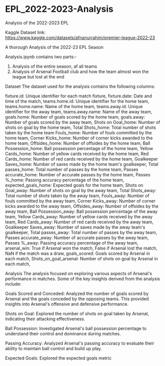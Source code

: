 # EPL_2022-2023-Analysis
Analysis of the 2022-2023 EPL 

Kaggle Dataset link: https://www.kaggle.com/datasets/afnanurrahim/premier-league-2022-23

A thorough Analysis of the 2022-23 EPL Season

Analysis.ipynb contains two parts:-
1) Analysis of the entire season, af all teams
2) Analysis of Arsenal Football club and how the team almost won the league but lost at the end

Dataset
The dataset used for the analysis contains the following columns:

  fixture.id: Unique identifier for each match fixture,
  fixture.date: Date and time of the match,
  teams.home.id: Unique identifier for the home team,
  teams.home.name: Name of the home team,
  teams.away.id: Unique identifier for the away team,
  teams.away.name: Name of the away team,
  goals.home: Number of goals scored by the home team,
  goals.away: Number of goals scored by the away team,
  Shots on Goal_home: Number of shots on goal by the home team,
  Total Shots_home: Total number of shots taken by the home team
  Fouls_home: Number of fouls committed by the home team,
  Corner Kicks_home: Number of corner kicks awarded to the home team,
  Offsides_home: Number of offsides by the home team,
  Ball Possession_home: Ball possession percentage of the home team,
  Yellow Cards_home: Number of yellow cards received by the home team,
  Red Cards_home: Number of red cards received by the home team,
  Goalkeeper Saves_home: Number of saves made by the home team's goalkeeper,
  Total passes_home: Total number of passes by the home team,
  Passes accurate_home: Number of accurate passes by the home team,
  Passes %_home: Passing accuracy percentage of the home team,
  expected_goals_home: Expected goals for the home team,
  Shots on Goal_away: Number of shots on goal by the away team,
  Total Shots_away: Total number of shots taken by the away team,
  Fouls_away: Number of fouls committed by the away team,
  Corner Kicks_away: Number of corner kicks awarded to the away team,
  Offsides_away: Number of offsides by the away team,
  Ball Possession_away: Ball possession percentage of the away team,
  Yellow Cards_away: Number of yellow cards received by the away team,
  Red Cards_away: Number of red cards received by the away team,
  Goalkeeper Saves_away: Number of saves made by the away team's goalkeeper,
  Total passes_away: Total number of passes by the away team,
  Passes accurate_away: Number of accurate passes by the away team,
  Passes %_away: Passing accuracy percentage of the away team,
  arsenal_win: True if Arsenal won the match, False if Arsenal lost the match, NaN if the match was a draw,
  goals_scored: Goals scored by Arsenal in each match,
  Shots_on_goal_arsenal: Number of shots on goal by Arsenal in each match,

Analysis
The analysis focused on exploring various aspects of Arsenal's performance in matches. Some of the key insights derived from the analysis include:

Goals Scored and Conceded: Analyzed the number of goals scored by Arsenal and the goals conceded by the opposing teams. This provided insights into Arsenal's offensive and defensive performance.

Shots on Goal: Explored the number of shots on goal taken by Arsenal, indicating their attacking effectiveness.

Ball Possession: Investigated Arsenal's ball possession percentage to understand their control and dominance during matches.

Passing Accuracy: Analyzed Arsenal's passing accuracy to evaluate their ability to maintain ball control and build up play.

Expected Goals: Explored the expected goals metric
